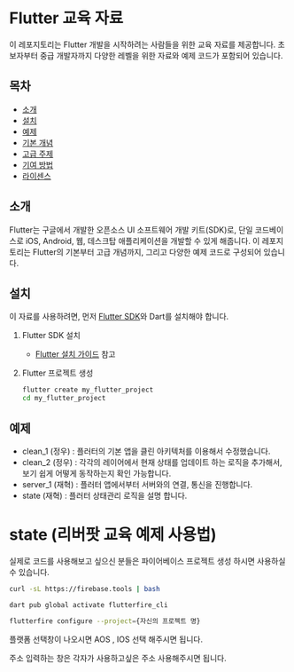 # Flutter 교육 자료

이 레포지토리는 Flutter 개발을 시작하려는 사람들을 위한 교육 자료를 제공합니다. 초보자부터 중급 개발자까지 다양한 레벨을 위한 자료와 예제 코드가 포함되어 있습니다.

## 목차

- [소개](#소개)
- [설치](#설치)
- [예제](#예제)
- [기본 개념](#기본-개념)
- [고급 주제](#고급-주제)
- [기여 방법](#기여-방법)
- [라이센스](#라이센스)

## 소개

Flutter는 구글에서 개발한 오픈소스 UI 소프트웨어 개발 키트(SDK)로, 단일 코드베이스로 iOS, Android, 웹, 데스크탑 애플리케이션을 개발할 수 있게 해줍니다. 이 레포지토리는 Flutter의 기본부터 고급 개념까지, 그리고 다양한 예제 코드로 구성되어 있습니다.

## 설치

이 자료를 사용하려면, 먼저 [Flutter SDK](https://flutter.dev/docs/get-started/install)와 Dart를 설치해야 합니다.

1. Flutter SDK 설치
   - [Flutter 설치 가이드](https://flutter.dev/docs/get-started/install) 참고

2. Flutter 프로젝트 생성
   ```bash
   flutter create my_flutter_project
   cd my_flutter_project

## 예제

- clean_1 (정우) : 플러터의 기본 앱을 클린 아키텍처를 이용해서 수정했습니다.
- clean_2 (정우) : 각각의 레이어에서 현재 상태를 업데이트 하는 로직을 추가해서, 보기 쉽게 어떻게 동작하는지 확인 가능합니다.
- server_1 (재혁) : 플러터 앱에서부터 서버와의 연결, 통신을 진행합니다.
- state (재혁) : 플러터 상태관리 로직을 설명 합니다. 

# state (리버팟 교육 예제 사용법)

실제로 코드를 사용해보고 싶으신 분들은 파이어베이스 프로젝트 생성 하시면 사용하실 수 있습니다.

```bash
curl -sL https://firebase.tools | bash
```

```bash
dart pub global activate flutterfire_cli
```

```bash
flutterfire configure --project={자신의 프로젝트 명}
```

플랫폼 선택창이 나오시면 AOS , IOS 선택 해주시면 됩니다.

주소 입력하는 창은 각자가 사용하고싶은 주소 사용해주시면 됩니다.


